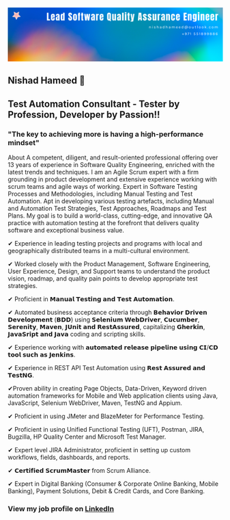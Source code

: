 
![alt text](https://github.com/NishadHameed1982/NishadHameed1982/blob/master/bannerimage_003.png)


## Nishad Hameed 👋
## Test Automation Consultant - Tester by Profession, Developer by Passion!!


### "The key to achieving more is having a high-performance mindset"

About
A competent, diligent, and result-oriented professional offering over 13 years of experience in Software Quality Engineering, enriched with the latest trends and techniques. I am an Agile Scrum expert with a firm grounding in product development and extensive experience working with scrum teams and agile ways of working. Expert in Software Testing Processes and Methodologies, including Manual Testing and Test Automation. Apt in developing various testing artefacts, including Manual and Automation Test Strategies, Test Approaches, Roadmaps and Test Plans. My goal is to build a world-class, cutting-edge, and innovative QA practice with automation testing at the forefront that delivers quality software and exceptional business value.

✔ Experience in leading testing projects and programs with local and geographically distributed teams in a multi-cultural environment.

✔ Worked closely with the Product Management, Software Engineering, User Experience, Design, and Support teams to understand the product vision, roadmap, and quality pain points to develop appropriate test strategies.

✔ Proficient in 𝗠𝗮𝗻𝘂𝗮𝗹 𝗧𝗲𝘀𝘁𝗶𝗻𝗴 𝗮𝗻𝗱 𝗧𝗲𝘀𝘁 𝗔𝘂𝘁𝗼𝗺𝗮𝘁𝗶𝗼𝗻.

✔ Automated business acceptance criteria through 𝗕𝗲𝗵𝗮𝘃𝗶𝗼𝗿 𝗗𝗿𝗶𝘃𝗲𝗻 𝗗𝗲𝘃𝗲𝗹𝗼𝗽𝗺𝗲𝗻𝘁 (𝗕𝗗𝗗) using 𝗦𝗲𝗹𝗲𝗻𝗶𝘂𝗺 𝗪𝗲𝗯𝗗𝗿𝗶𝘃𝗲𝗿, 𝗖𝘂𝗰𝘂𝗺𝗯𝗲𝗿, 𝗦𝗲𝗿𝗲𝗻𝗶𝘁𝘆, 𝗠𝗮𝘃𝗲𝗻, 𝗝𝗨𝗻𝗶𝘁 𝗮𝗻𝗱 𝗥𝗲𝘀𝘁𝗔𝘀𝘀𝘂𝗿𝗲𝗱, capitalizing 𝗚𝗵𝗲𝗿𝗸𝗶𝗻, 𝗝𝗮𝘃𝗮𝗦𝗿𝗶𝗽𝘁 𝗮𝗻𝗱 𝗝𝗮𝘃𝗮 coding and scripting skills.

✔ Experience working with 𝗮𝘂𝘁𝗼𝗺𝗮𝘁𝗲𝗱 𝗿𝗲𝗹𝗲𝗮𝘀𝗲 𝗽𝗶𝗽𝗲𝗹𝗶𝗻𝗲 𝘂𝘀𝗶𝗻𝗴 𝗖𝗜/𝗖𝗗 𝘁𝗼𝗼𝗹 𝘀𝘂𝗰𝗵 𝗮𝘀 𝗝𝗲𝗻𝗸𝗶𝗻𝘀.

✔ Experience in REST API Test Automation using 𝗥𝗲𝘀𝘁 𝗔𝘀𝘀𝘂𝗿𝗲𝗱 𝗮𝗻𝗱 𝗧𝗲𝘀𝘁𝗡𝗚.

✔Proven ability in creating Page Objects, Data-Driven, Keyword driven automation frameworks for Mobile and Web application clients using Java, JavaScript, Selenium WebDriver, Maven, TestNG and Appium.

✔ Proficient in using JMeter and BlazeMeter for Performance Testing.

✔ Proficient in using Unified Functional Testing (UFT), Postman, JIRA, Bugzilla, HP Quality Center and Microsoft Test Manager.

✔ Expert level JIRA Administrator, proficient in setting up custom workflows, fields, dashboards, and reports.

✔ 𝗖𝗲𝗿𝘁𝗶𝗳𝗶𝗲𝗱 𝗦𝗰𝗿𝘂𝗺𝗠𝗮𝘀𝘁𝗲𝗿 from Scrum Alliance.

✔ Expert in Digital Banking (Consumer & Corporate Online Banking, Mobile Banking), Payment Solutions, Debit & Credit Cards, and Core Banking.

[LinkedIn]: https://www.linkedin.com/in/nishad-hameed-31745547/
### View my job profile on [LinkedIn]
